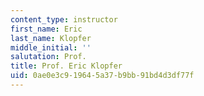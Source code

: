 ```yaml
---
content_type: instructor
first_name: Eric
last_name: Klopfer
middle_initial: ''
salutation: Prof.
title: Prof. Eric Klopfer
uid: 0ae0e3c9-1964-5a37-b9bb-91bd4d3df77f
---
```

